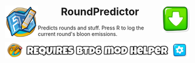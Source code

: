 <h1 align="center">
<a href="https://github.com/iXendeRouS/RoundPredictor/releases/latest/download/RoundPredictor.dll">
    <img align="left" alt="Icon" height="90" src="Icon.png">
    <img align="right" alt="Download" height="75" src="https://raw.githubusercontent.com/gurrenm3/BTD-Mod-Helper/master/BloonsTD6%20Mod%20Helper/Resources/DownloadBtn.png">
</a>
RoundPredictor
</h1>

Predicts rounds and stuff.
Press R to log the current round's bloon emissions.

[![Requires BTD6 Mod Helper](https://raw.githubusercontent.com/gurrenm3/BTD-Mod-Helper/master/banner.png)](https://github.com/gurrenm3/BTD-Mod-Helper#readme)
